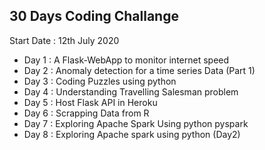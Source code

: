 
## 30 Days Coding Challange 

Start Date : 12th July 2020

* Day 1 : A Flask-WebApp to monitor internet speed 
* Day 2 : Anomaly detection for a time series Data (Part 1)
* Day 3 : Coding Puzzles using python
* Day 4 : Understanding Travelling Salesman problem
* Day 5 : Host Flask API in Heroku
* Day 6 : Scrapping Data from R
* Day 7 : Exploring Apache Spark Using python pyspark
* Day 8 : Exploring Apache spark using python (Day2)